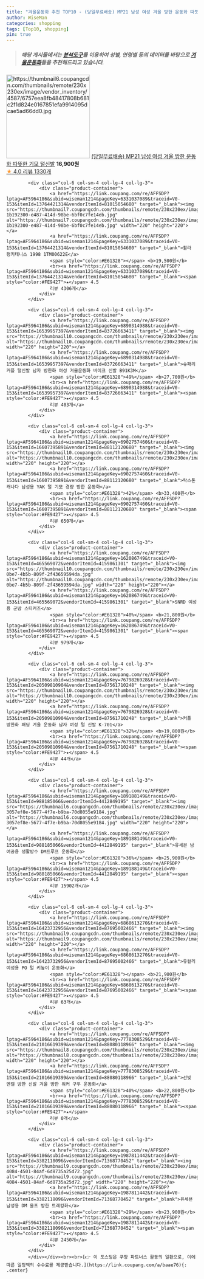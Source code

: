 ```yaml
---
title: "겨울운동화 추천 TOP10 - (당일무료배송) MP21 남성 여성 겨울 방한 운동화 따뜻한 기모 털신발"
author: WiseMan
categories: shopping
tags: [Top10, shopping]
pin: true
---
```


> ##### 해당 게시물에서는 [**분석도구**](https://itemscout.io/)를 이용하여 **성별**, **연령별** 등의 데이터를 바탕으로 [**겨울운동화**](https://link.coupang.com/a/baae76)들을 추천해드리고 있습니다.
<div class="container"><div class="row">
            <div class="col-6 col-sm-4 col-lg-4 col-lg-3">
                <div class="product-container">
                    <a href="https://link.coupang.com/re/AFFSDP?lptag=AF5964186&subid=wiseman1214&pageKey=6159217825&traceid=V0-153&itemId=11941630545&vendorItemId=79214320539" target="_blank"><img src="https://thumbnail6.coupangcdn.com/thumbnails/remote/230x230ex/image/vendor_inventory/4587/6757eea8fb48417808b681c2f1d824e0167851efa9914095dcae5ad66dd0.jpg" alt="https://thumbnail6.coupangcdn.com/thumbnails/remote/230x230ex/image/vendor_inventory/4587/6757eea8fb48417808b681c2f1d824e0167851efa9914095dcae5ad66dd0.jpg" width="220" height="220"></a>
                    <a href="https://link.coupang.com/re/AFFSDP?lptag=AF5964186&subid=wiseman1214&pageKey=6159217825&traceid=V0-153&itemId=11941630545&vendorItemId=79214320539" target="_blank">(당일무료배송) MP21 남성 여성 겨울 방한 운동화 따뜻한 기모 털신발</a>
                    <span style="color:#E61328"></span> <b>16,900원</b>
                    <br><a href="https://link.coupang.com/re/AFFSDP?lptag=AF5964186&subid=wiseman1214&pageKey=6159217825&traceid=V0-153&itemId=11941630545&vendorItemId=79214320539" target="_blank"><span style="color:#FE9427">★</span> 4.0
                    리뷰 1330개</a>
                </div>
            </div>
            
            <div class="col-6 col-sm-4 col-lg-4 col-lg-3">
                <div class="product-container">
                    <a href="https://link.coupang.com/re/AFFSDP?lptag=AF5964186&subid=wiseman1214&pageKey=6331037089&traceid=V0-153&itemId=13764421314&vendorItemId=81015054680" target="_blank"><img src="https://thumbnail7.coupangcdn.com/thumbnails/remote/230x230ex/image/retail/images/2805343138378637-1b192300-e487-414d-98be-6bf0c7fe14eb.jpg" alt="https://thumbnail7.coupangcdn.com/thumbnails/remote/230x230ex/image/retail/images/2805343138378637-1b192300-e487-414d-98be-6bf0c7fe14eb.jpg" width="220" height="220"></a>
                    <a href="https://link.coupang.com/re/AFFSDP?lptag=AF5964186&subid=wiseman1214&pageKey=6331037089&traceid=V0-153&itemId=13764421314&vendorItemId=81015054680" target="_blank">휠라 펑키테니스 1998 1TM00622E</a>
                    <span style="color:#E61328"></span> <b>19,500원</b>
                    <br><a href="https://link.coupang.com/re/AFFSDP?lptag=AF5964186&subid=wiseman1214&pageKey=6331037089&traceid=V0-153&itemId=13764421314&vendorItemId=81015054680" target="_blank"><span style="color:#FE9427">★</span> 4.5
                    리뷰 4306개</a>
                </div>
            </div>
            
            <div class="col-6 col-sm-4 col-lg-4 col-lg-3">
                <div class="product-container">
                    <a href="https://link.coupang.com/re/AFFSDP?lptag=AF5964186&subid=wiseman1214&pageKey=6890314988&traceid=V0-153&itemId=16539957397&vendorItemId=83726663411" target="_blank"><img src="https://thumbnail10.coupangcdn.com/thumbnails/remote/230x230ex/image/vendor_inventory/c717/d316fef054db57d4bc8510593660d17a6fd41bb8e3813ed483f4bab67437.jpg" alt="https://thumbnail10.coupangcdn.com/thumbnails/remote/230x230ex/image/vendor_inventory/c717/d316fef054db57d4bc8510593660d17a6fd41bb8e3813ed483f4bab67437.jpg" width="220" height="220"></a>
                    <a href="https://link.coupang.com/re/AFFSDP?lptag=AF5964186&subid=wiseman1214&pageKey=6890314988&traceid=V0-153&itemId=16539957397&vendorItemId=83726663411" target="_blank">슈패리 커플 털신발 남자 방한화 여성 겨울운동화 바이크 신발 B91K3M</a>
                    <span style="color:#E61328">49%</span> <b>27,700원</b>
                    <br><a href="https://link.coupang.com/re/AFFSDP?lptag=AF5964186&subid=wiseman1214&pageKey=6890314988&traceid=V0-153&itemId=16539957397&vendorItemId=83726663411" target="_blank"><span style="color:#FE9427">★</span> 4.5
                    리뷰 403개</a>
                </div>
            </div>
            
            <div class="col-6 col-sm-4 col-lg-4 col-lg-3">
                <div class="product-container">
                    <a href="https://link.coupang.com/re/AFFSDP?lptag=AF5964186&subid=wiseman1214&pageKey=6902757460&traceid=V0-153&itemId=16607395891&vendorItemId=88112120680" target="_blank"><img src="https://thumbnail10.coupangcdn.com/thumbnails/remote/230x230ex/image/vendor_inventory/9398/bd6760769b2952b574f4c6b45bf6e0690ff0a75b73d885a229d4a84711c4.png" alt="https://thumbnail10.coupangcdn.com/thumbnails/remote/230x230ex/image/vendor_inventory/9398/bd6760769b2952b574f4c6b45bf6e0690ff0a75b73d885a229d4a84711c4.png" width="220" height="220"></a>
                    <a href="https://link.coupang.com/re/AFFSDP?lptag=AF5964186&subid=wiseman1214&pageKey=6902757460&traceid=V0-153&itemId=16607395891&vendorItemId=88112120680" target="_blank">락스톤캐나다 남성용 YAK 털 기모 경량 방한 운동화</a>
                    <span style="color:#E61328">42%</span> <b>33,400원</b>
                    <br><a href="https://link.coupang.com/re/AFFSDP?lptag=AF5964186&subid=wiseman1214&pageKey=6902757460&traceid=V0-153&itemId=16607395891&vendorItemId=88112120680" target="_blank"><span style="color:#FE9427">★</span> 4.5
                    리뷰 650개</a>
                </div>
            </div>
            
            <div class="col-6 col-sm-4 col-lg-4 col-lg-3">
                <div class="product-container">
                    <a href="https://link.coupang.com/re/AFFSDP?lptag=AF5964186&subid=wiseman1214&pageKey=162086749&traceid=V0-153&itemId=465569072&vendorItemId=4159861301" target="_blank"><img src="https://thumbnail10.coupangcdn.com/thumbnails/remote/230x230ex/image/retail/images/2018/11/28/11/2/b878de5a-0be7-4b5b-809f-2f43659594da.jpg" alt="https://thumbnail10.coupangcdn.com/thumbnails/remote/230x230ex/image/retail/images/2018/11/28/11/2/b878de5a-0be7-4b5b-809f-2f43659594da.jpg" width="220" height="220"></a>
                    <a href="https://link.coupang.com/re/AFFSDP?lptag=AF5964186&subid=wiseman1214&pageKey=162086749&traceid=V0-153&itemId=465569072&vendorItemId=4159861301" target="_blank">SNRD 여성용 군밤 스티커즈</a>
                    <span style="color:#E61328">40%</span> <b>21,800원</b>
                    <br><a href="https://link.coupang.com/re/AFFSDP?lptag=AF5964186&subid=wiseman1214&pageKey=162086749&traceid=V0-153&itemId=465569072&vendorItemId=4159861301" target="_blank"><span style="color:#FE9427">★</span> 4.5
                    리뷰 979개</a>
                </div>
            </div>
            
            <div class="col-6 col-sm-4 col-lg-4 col-lg-3">
                <div class="product-container">
                    <a href="https://link.coupang.com/re/AFFSDP?lptag=AF5964186&subid=wiseman1214&pageKey=7679826928&traceid=V0-153&itemId=20509810904&vendorItemId=87561710248" target="_blank"><img src="https://thumbnail10.coupangcdn.com/thumbnails/remote/230x230ex/image/vendor_inventory/5e5b/04a9cf473cf9236e39173108c33e34eede4b9e0c12f9c4d2146810986086.jpg" alt="https://thumbnail10.coupangcdn.com/thumbnails/remote/230x230ex/image/vendor_inventory/5e5b/04a9cf473cf9236e39173108c33e34eede4b9e0c12f9c4d2146810986086.jpg" width="220" height="220"></a>
                    <a href="https://link.coupang.com/re/AFFSDP?lptag=AF5964186&subid=wiseman1214&pageKey=7679826928&traceid=V0-153&itemId=20509810904&vendorItemId=87561710248" target="_blank">커플 방한화 패딩 겨울 운동화 남자 여성 털 신발 K-701</a>
                    <span style="color:#E61328">32%</span> <b>19,800원</b>
                    <br><a href="https://link.coupang.com/re/AFFSDP?lptag=AF5964186&subid=wiseman1214&pageKey=7679826928&traceid=V0-153&itemId=20509810904&vendorItemId=87561710248" target="_blank"><span style="color:#FE9427">★</span> 4.5
                    리뷰 44개</a>
                </div>
            </div>
            
            <div class="col-6 col-sm-4 col-lg-4 col-lg-3">
                <div class="product-container">
                    <a href="https://link.coupang.com/re/AFFSDP?lptag=AF5964186&subid=wiseman1214&pageKey=189188149&traceid=V0-153&itemId=988185066&vendorItemId=4412849195" target="_blank"><img src="https://thumbnail6.coupangcdn.com/thumbnails/remote/230x230ex/image/retail/images/2528383643958963-3057ef8e-5677-4f7e-b9ba-70d8055e9184.jpg" alt="https://thumbnail6.coupangcdn.com/thumbnails/remote/230x230ex/image/retail/images/2528383643958963-3057ef8e-5677-4f7e-b9ba-70d8055e9184.jpg" width="220" height="220"></a>
                    <a href="https://link.coupang.com/re/AFFSDP?lptag=AF5964186&subid=wiseman1214&pageKey=189188149&traceid=V0-153&itemId=988185066&vendorItemId=4412849195" target="_blank">유세븐 남여공용 생활방수 DM프루프 운동화</a>
                    <span style="color:#E61328">36%</span> <b>25,900원</b>
                    <br><a href="https://link.coupang.com/re/AFFSDP?lptag=AF5964186&subid=wiseman1214&pageKey=189188149&traceid=V0-153&itemId=988185066&vendorItemId=4412849195" target="_blank"><span style="color:#FE9427">★</span> 4.5
                    리뷰 15902개</a>
                </div>
            </div>
            
            <div class="col-6 col-sm-4 col-lg-4 col-lg-3">
                <div class="product-container">
                    <a href="https://link.coupang.com/re/AFFSDP?lptag=AF5964186&subid=wiseman1214&pageKey=6868613270&traceid=V0-153&itemId=16423732956&vendorItemId=87695002466" target="_blank"><img src="https://thumbnail9.coupangcdn.com/thumbnails/remote/230x230ex/image/vendor_inventory/e024/2f5b4d922be218a2c8fca15054c5bd29198ae23c5e3b6b4816c8d48d16d0.jpg" alt="https://thumbnail9.coupangcdn.com/thumbnails/remote/230x230ex/image/vendor_inventory/e024/2f5b4d922be218a2c8fca15054c5bd29198ae23c5e3b6b4816c8d48d16d0.jpg" width="220" height="220"></a>
                    <a href="https://link.coupang.com/re/AFFSDP?lptag=AF5964186&subid=wiseman1214&pageKey=6868613270&traceid=V0-153&itemId=16423732956&vendorItemId=87695002466" target="_blank">유컬리 여성용 PO 털 키높이 운동화</a>
                    <span style="color:#E61328"></span> <b>21,900원</b>
                    <br><a href="https://link.coupang.com/re/AFFSDP?lptag=AF5964186&subid=wiseman1214&pageKey=6868613270&traceid=V0-153&itemId=16423732956&vendorItemId=87695002466" target="_blank"><span style="color:#FE9427">★</span> 4.5
                    리뷰 63개</a>
                </div>
            </div>
            
            <div class="col-6 col-sm-4 col-lg-4 col-lg-3">
                <div class="product-container">
                    <a href="https://link.coupang.com/re/AFFSDP?lptag=AF5964186&subid=wiseman1214&pageKey=7778308529&traceid=V0-153&itemId=21016619399&vendorItemId=88080118966" target="_blank"><img src="https://thumbnail8.coupangcdn.com/thumbnails/remote/230x230ex/image/vendor_inventory/bdcd/51ed441b20c523b17d8685e96ceaa2561cbba16c51fbf1ed52d00265ca7e.jpg" alt="https://thumbnail8.coupangcdn.com/thumbnails/remote/230x230ex/image/vendor_inventory/bdcd/51ed441b20c523b17d8685e96ceaa2561cbba16c51fbf1ed52d00265ca7e.jpg" width="220" height="220"></a>
                    <a href="https://link.coupang.com/re/AFFSDP?lptag=AF5964186&subid=wiseman1214&pageKey=7778308529&traceid=V0-153&itemId=21016619399&vendorItemId=88080118966" target="_blank">선빛 멘켈 방한 신발 겨울 방한 워커 구두 운동화</a>
                    <span style="color:#E61328">40%</span> <b>22,800원</b>
                    <br><a href="https://link.coupang.com/re/AFFSDP?lptag=AF5964186&subid=wiseman1214&pageKey=7778308529&traceid=V0-153&itemId=21016619399&vendorItemId=88080118966" target="_blank"><span style="color:#FE9427">★</span> 
                    리뷰 0개</a>
                </div>
            </div>
            
            <div class="col-6 col-sm-4 col-lg-4 col-lg-3">
                <div class="product-container">
                    <a href="https://link.coupang.com/re/AFFSDP?lptag=AF5964186&subid=wiseman1214&pageKey=1987811442&traceid=V0-153&itemId=3382118096&vendorItemId=71368770452" target="_blank"><img src="https://thumbnail9.coupangcdn.com/thumbnails/remote/230x230ex/image/retail/images/2020/08/19/19/2/f5ff0fa2-4084-4501-84af-6d8735a25d72.jpg" alt="https://thumbnail9.coupangcdn.com/thumbnails/remote/230x230ex/image/retail/images/2020/08/19/19/2/f5ff0fa2-4084-4501-84af-6d8735a25d72.jpg" width="220" height="220"></a>
                    <a href="https://link.coupang.com/re/AFFSDP?lptag=AF5964186&subid=wiseman1214&pageKey=1987811442&traceid=V0-153&itemId=3382118096&vendorItemId=71368770452" target="_blank">유세븐 남성용 DM 울프 방한 트레킹화</a>
                    <span style="color:#E61328">29%</span> <b>23,900원</b>
                    <br><a href="https://link.coupang.com/re/AFFSDP?lptag=AF5964186&subid=wiseman1214&pageKey=1987811442&traceid=V0-153&itemId=3382118096&vendorItemId=71368770452" target="_blank"><span style="color:#FE9427">★</span> 4.5
                    리뷰 2450개</a>
                </div>
            </div>
            </div></div><br><br>[👉 이 포스팅은 쿠팡 파트너스 활동의 일환으로, 이에 따른 일정액의 수수료를 제공받습니다.](https://link.coupang.com/a/baae76){: .center}